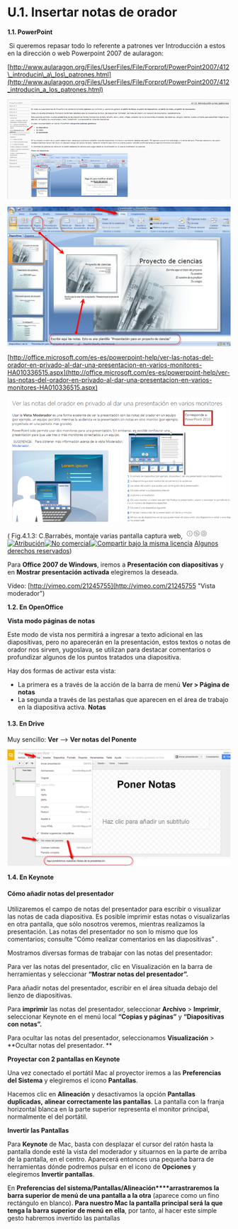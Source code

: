 # U.1. Insertar notas de orador

**1.1. PowerPoint**

 Si queremos repasar todo lo referente a patrones ver Introducción a estos en la dirección o web Powerpoint 2007 de aularagon:

[http://www.aularagon.org/Files/UserFiles/File/Forprof/PowerPoint2007/412\_introducin\_a\_los\_patrones.html](http://www.aularagon.org/Files/UserFiles/File/Forprof/PowerPoint2007/412_introducin_a_los_patrones.html)


[![Introducción a los patrones](img/patrones.png "Introducción a los patrones")](http://www.aularagon.org/Files/UserFiles/File/Forprof/PowerPoint2007/412_introducin_a_los_patrones.html "Patrones")







![Página de notas en Powerpoint](img/02-11-2013_18-03-48.png "Vista Página notas PPT")






[http://office.microsoft.com/es-es/powerpoint-help/ver-las-notas-del-orador-en-privado-al-dar-una-presentacion-en-varios-monitores-HA010336515.aspx](http://office.microsoft.com/es-es/powerpoint-help/ver-las-notas-del-orador-en-privado-al-dar-una-presentacion-en-varios-monitores-HA010336515.aspx)


[![Notas de Orador en Privado](img/notasoradorprivado.png "Notas de Orador en Privado")](http://office.microsoft.com/es-es/powerpoint-help/ver-las-notas-del-orador-en-privado-al-dar-una-presentacion-en-varios-monitores-HA010336515.aspx "Notas orador en privado")



( Fig.4.1.3: C.Barrabés, montaje varias pantalla captura web, ![Atribución — Debe reconocer los créditos de la obra de la manera especificada por el autor o el licenciante (pero no de una manera que sugiera que tiene su apoyo o que apoyan el uso que hace de su obra). No Comercial — No puede utilizar esta obra para fines comerciales. Compartir bajo la Misma Licencia — Si altera o transforma esta obra, o genera una obra derivada, sólo puede distribuir la obra generada bajo una licencia idéntica a ésta.](img/1algunosderechosreservados.png "Licencia Atribución, no comercial y Compartir bajo la Misma Licencia")[![Atribución](http://l.yimg.com/g/images/spaceout.gif "Atribución")![No comercial](http://l.yimg.com/g/images/spaceout.gif "No comercial")![Compartir bajo la misma licencia](http://l.yimg.com/g/images/spaceout.gif "Compartir bajo la misma licencia")](http://creativecommons.org/licenses/by-nc-sa/2.0/) [Algunos derechos reservados](http://creativecommons.org/licenses/by-nc-sa/2.0/deed.es "Derechos reservados. Atribución-NoComercial-CompartirIgual 2.0 Genérica (CC BY-NC-SA 2.0)"))


Para **Office 2007 de Windows**, iremos a **Presentación con diapositivas** y en **Mostrar presentación activada** elegiremos la deseada.

Vídeo: [http://vimeo.com/21245755](http://vimeo.com/21245755 "Vista moderador")

**1.2. En OpenOffice**

**Vista modo páginas de notas**

Este modo de vista nos permitirá a ingresar a texto adicional en las diapositivas, pero no aparecerán en la presentación, estos textos o notas de orador nos sirven, yugoslava, se utilizan para destacar comentarios o profundizar algunos de los puntos tratados una diapositiva.

Hay dos formas de activar esta vista:

*   La primera es a través de la acción de la barra de menú **Ver > Página de notas**
*   La segunda a través de las pestañas que aparecen en el área de trabajo en la diapositiva activa. **Notas**





#### **1.3. En Drive**

Muy sencillo: **Ver** --\> **Ver notas** **del Ponente**


![Ver notas en Google Drive](img/notas_drive.png "Notas en Drive Presentaciones")






**1.4. En Keynote**

#### Cómo añadir notas del presentador

Utilizaremos el campo de notas del presentador para escribir o visualizar las notas de cada diapositiva. Es posible imprimir estas notas o visualizarlas en otra pantalla, que sólo nosotros veremos, mientras realizamos la presentación. Las notas del presentador no son lo mismo que los comentarios; consulte “Cómo realizar comentarios en las diapositivas” .

Mostramos diversas formas de trabajar con las notas del presentador:

Para ver las notas del presentador, clic en Visualización en la barra de herramientas y seleccionar **“Mostrar notas del presentador”.**

Para añadir notas del presentador, escribir en el área situada debajo del lienzo de diapositivas.

Para **imprimir** las notas del presentador, seleccionar **Archivo** \> **Imprimir**, seleccionar Keynote en el menú local **“Copias y páginas”** y **“Diapositivas con notas”.**

Para ocultar las notas del presentador, seleccionamos **Visualización** \> **Ocultar notas del presentador. **





**Proyectar con 2 pantallas en Keynote**

Una vez conectado el portátil Mac al proyector iremos a las **Preferencias del Sistema** y elegiremos el icono **Pantallas**.

Hacemos clic en **Alineación** y desactivamos la opción **Pantallas duplicadas,** **alinear correctamente las pantallas**. La pantalla con la franja horizontal blanca en la parte superior representa el monitor principal, normalmente el del portátil.

**Invertir las Pantallas**

Para **Keynote** de Mac, basta con desplazar el cursor del ratón hasta la pantalla donde esté la vista del moderador y situarnos en la parte de arriba de la pantalla, en el centro. Aparecerá entonces una pequeña barra de herramientas dónde podremos pulsar en el icono de **Opciones** y elegiremos **Invertir pantallas**. 

En **Preferencias del sistema/Pantallas/Alineación****arrastraremos la barra superior de menú de una pantalla a la otra** (aparece como un fino rectángulo en blanco). **Para nuestro Mac la pantalla principal será la que tenga la barra superior de menú en ella**, por tanto, al hacer este simple gesto habremos invertido las pantallas

